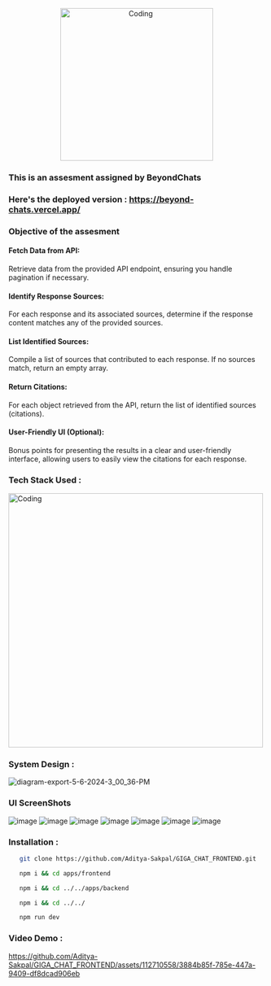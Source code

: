 <p align="center">
  <img alt="Coding" width="300" src="https://github.com/Aditya-Sakpal/GIGA_CHAT_FRONTEND/assets/112710558/2073c6b4-4126-4bb2-8048-4d854ce92862" >
</p>


### This is an assesment assigned by BeyondChats

### Here's the deployed version : https://beyond-chats.vercel.app/

### Objective of the assesment 

#### Fetch Data from API:
Retrieve data from the provided API endpoint, ensuring you handle pagination if necessary.

#### Identify Response Sources:
For each response and its associated sources, determine if the response content matches any of the provided sources.

#### List Identified Sources:
Compile a list of sources that contributed to each response. If no sources match, return an empty array.

#### Return Citations:
For each object retrieved from the API, return the list of identified sources (citations).

#### User-Friendly UI (Optional):
Bonus points for presenting the results in a clear and user-friendly interface, allowing users to easily view the citations for each response.

### Tech Stack Used : 
<img alt="Coding" align="center" width="500" src="https://github.com/Aditya-Sakpal/GIGA_CHAT_FRONTEND/assets/112710558/cc33579a-5f8e-4c31-9a57-920d27d97fc7" >

### System Design :
![diagram-export-5-6-2024-3_00_36-PM](https://github.com/Aditya-Sakpal/GIGA_CHAT_FRONTEND/assets/112710558/cb875573-cfdf-4337-bb90-ad9983e6085e)

### UI ScreenShots
![image](https://github.com/Aditya-Sakpal/GIGA_CHAT_FRONTEND/assets/112710558/9d3666dc-cc42-433d-aa4d-bc3d927e5a08)
![image](https://github.com/Aditya-Sakpal/GIGA_CHAT_FRONTEND/assets/112710558/76faf6b9-239c-42b4-8660-8962cf70907e)
![image](https://github.com/Aditya-Sakpal/GIGA_CHAT_FRONTEND/assets/112710558/5234e850-a2ce-4716-a7d9-c2106fb57172)
![image](https://github.com/Aditya-Sakpal/GIGA_CHAT_FRONTEND/assets/112710558/b16049cc-9edd-4b98-8c8c-10d43e4a197b)
![image](https://github.com/Aditya-Sakpal/GIGA_CHAT_FRONTEND/assets/112710558/bdb85833-6480-43e5-8e55-45ea0f7d1d14)
![image](https://github.com/Aditya-Sakpal/GIGA_CHAT_FRONTEND/assets/112710558/b799c847-f6c9-4e81-a17f-f9549e40ceed)
![image](https://github.com/Aditya-Sakpal/GIGA_CHAT_FRONTEND/assets/112710558/c7580b6a-c810-40d6-b46f-85871c1f29fd)


### Installation :
```bash
   git clone https://github.com/Aditya-Sakpal/GIGA_CHAT_FRONTEND.git
```
```bash
   npm i && cd apps/frontend
```
```bash
   npm i && cd ../../apps/backend
```
```bash
   npm i && cd ../../
```
```bash
   npm run dev
```
### Video Demo :
https://github.com/Aditya-Sakpal/GIGA_CHAT_FRONTEND/assets/112710558/3884b85f-785e-447a-9409-df8dcad906eb

